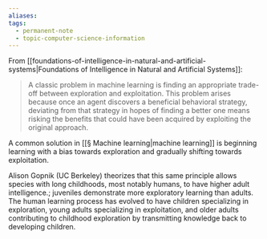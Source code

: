 ```yaml
---
aliases: 
tags:
  - permanent-note
  - topic-computer-science-information
---
```

From [[foundations-of-intelligence-in-natural-and-artificial-systems|Foundations of Intelligence in Natural and Artificial Systems]]:
>A classic problem in machine learning is finding an appropriate trade-off between exploration and exploitation. This problem arises because once an agent discovers a beneficial behavioral strategy, deviating from that strategy in hopes of finding a better one means risking the benefits that could have been acquired by exploiting the original approach.

A common solution in [[§ Machine learning|machine learning]] is beginning learning with a bias towards exploration and gradually shifting towards exploitation.

Alison Gopnik (UC Berkeley) theorizes that this same principle allows species with long childhoods, most notably humans, to have higher adult intelligence.; juveniles demonstrate more exploratory learning than adults. The human learning process has evolved to have children specializing in exploration, young adults specializing in exploitation, and older adults contributing to childhood exploration by transmitting knowledge back to developing children.